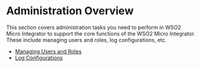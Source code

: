 # Administration Overview

This section covers administration tasks you need to perform in WSO2 Micro Integrator to support the core functions of the WSO2 Micro Integrator. These include managing users and roles, log configurations, etc. 

- [Managing Users and Roles]({{base_path}}/install-and-setup/setup/user-stores/managing-users/)
- [Log Configurations]({{base_path}}/administer/logging-and-monitoring/logging/managing-log-growth/)